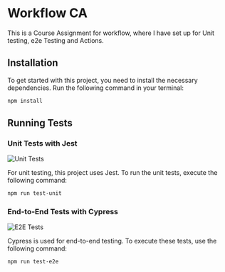 
# Workflow CA
This is a Course Assignment for workflow, where I have set up for Unit testing,  e2e Testing and Actions. 

## Installation
To get started with this project, you need to install the necessary dependencies. Run the following command in your terminal:

```bash
npm install 
```

## Running Tests

### Unit Tests with Jest 
![Unit Tests](https://github.com/emilrh91/social-media-client/actions/workflows/unit-test.yml/badge.svg)

For unit testing, this project uses Jest. To run the unit tests, execute the following command:

```bash
npm run test-unit
``` 

### End-to-End Tests with Cypress
![E2E Tests](https://github.com/emilrh91/social-media-client/actions/workflows/cypress.yml/badge.svg)

Cypress is used for end-to-end testing. To execute these tests, use the following command:

```bash 
npm run test-e2e
```